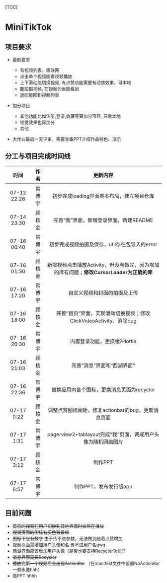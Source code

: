 [TOC]

# MiniTikTok

## 项目要求

* 最低要求
  * 有视频列表，需联网
  * 点击单个视频能看视频播放
  * 上下滑动能切换视频, 有点赞功能需要有动效效果，可本地
  * 能拍摄视频, 在视频列表能看到
  * 返回能回到视频列表

* 加分项目
  * 其他功能比如注册,登录,收藏等算加分项目, 只做本地
  * 视觉效果也算加分
  * 其他

* 大作业最后一天评审，需要准备PPT介绍作品特色、演示 

## 分工与项目完成时间线

|时间        |作者  |更新内容               |
|:---------:|:-----:|:------------------:|
| 07-12 22:26 | 常博宇 | 初步完成loading界面基本布局，建立项目仓库 |
| 07-14 23:30 | 顾核金 | 完善“我”界面，新增登录界面，新建README |
| 07-16 00:40 | 常博宇 |初步完成视频拍摄及保存，util存在包导入的error|
| 07-16 01:30 | 顾核金 | 新增视频点击播放Activity，但没有做完，因为增加的库有问题；**修改CursorLoader为正确的库**|
| 07-16 17:20 | 常博宇 | 自定义视频和封面的拍摄及上传 |
| 07-16 18:00 | 顾核金 | 完善“首页”界面，实现滑动切换视频；修改ClickVideoActivity，消除bug |
| 07-16 20:30 | 常博宇 | 内置登录功能，更换缓冲lottie |
| 07-16 21:03 | 顾核金 | 完善“消息”界面和“西湖界面” |
| 07-16 22:36 | 常博宇 | 替换应用内各个图标，更换消息页面为recycler |
|07-17 0:22|顾核金|调整点赞图标间距，修复actionbar的bug，更新消息页面|
|07-17 1:31|常博宇|pagerview2+tablayout完成“我”页面，调成用户头像为随机网络图片|
|07-17 3:12|顾核金|制作PPT|
|07-17 6:57|常博宇|制作PPT，发布发行版app|

## 目前问题

* ~~首页的视频在用户切换到其他界面时依然在播放~~
* ~~视频页面的图标有灰色背景框~~
* ~~图标下应有数字~~ 由于传不进参数，无法做到随着点赞增加
* ~~视频页面需增加用户头像和名~~ 传不进用户名qwq
* 西湖界面应该增加用户头像（是否也要支持Recycler功能？
*  ~~消息界面需要Recycler~~
* ~~播放完第一个视频后会出现ActionBar~~ （在manifest文件中设置NoActionBar一劳永逸hhh）
* 做PPT hhhh






